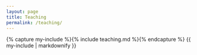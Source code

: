 ```yaml
---
layout: page
title: Teaching
permalink: /teaching/
---
```



{% capture my-include %}{% include teaching.md %}{% endcapture %}
{{ my-include | markdownify }}
